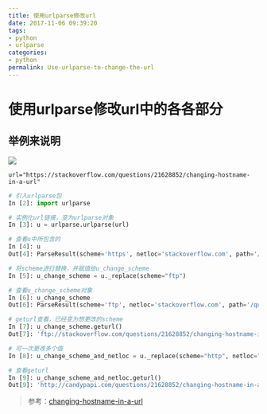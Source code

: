 ```yaml
---
title: 使用urlparse修改url
date: 2017-11-06 09:39:20
tags: 
- python
- urlparse
categories:
- python
permalink: Use-urlparse-to-change-the-url
---
```


使用urlparse修改url中的各各部分
=====

## 举例来说明

![](http://image.candymami.com/17-9-26/66144228.jpg)

`url="https://stackoverflow.com/questions/21628852/changing-hostname-in-a-url"`

```python
# 引入urlparse包
In [2]: import urlparse 

# 实例化url链接，变为urlparse对象
In [3]: u = urlparse.urlparse(url)

# 查看u中所包含的
In [4]: u
Out[4]: ParseResult(scheme='https', netloc='stackoverflow.com', path='/questions/21628852/changing-hostname-in-a-url', params='', query='', fragment='')

# 将scheme进行替换，并赋值给u_change_scheme
In [5]: u_change_scheme = u._replace(scheme="ftp")

# 查看u_change_scheme对象
In [6]: u_change_scheme
Out[6]: ParseResult(scheme='ftp', netloc='stackoverflow.com', path='/questions/21628852/changing-hostname-in-a-url', params='', query='', fragment='')

# geturl查看，已经变为想更改的scheme
In [7]: u_change_scheme.geturl()
Out[7]: 'ftp://stackoverflow.com/questions/21628852/changing-hostname-in-a-url'

# 可一次更改多个值
In [8]: u_change_scheme_and_netloc = u._replace(scheme="http", netloc="candypapi.com")

# 查看geturl
In [9]: u_change_scheme_and_netloc.geturl()
Out[9]: 'http://candypapi.com/questions/21628852/changing-hostname-in-a-url'

```

> 参考：[changing-hostname-in-a-url](https://stackoverflow.com/questions/21628852/changing-hostname-in-a-url)
